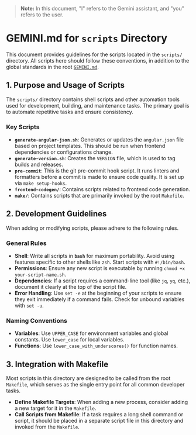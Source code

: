 > **Note:** In this document, "I" refers to the Gemini assistant, and "you" refers to the user.

# GEMINI.md for `scripts` Directory

This document provides guidelines for the scripts located in the `scripts/` directory. All scripts here should follow these conventions, in addition to the global standards in the root [`GEMINI.md`](../GEMINI.md).

## 1. Purpose and Usage of Scripts

The `scripts/` directory contains shell scripts and other automation tools used for development, building, and maintenance tasks. The primary goal is to automate repetitive tasks and ensure consistency.

### Key Scripts

- **`generate-angular-json.sh`**: Generates or updates the `angular.json` file based on project templates. This should be run when frontend dependencies or configurations change.
- **`generate-version.sh`**: Creates the `VERSION` file, which is used to tag builds and releases.
- **`pre-commit`**: This is the git pre-commit hook script. It runs linters and formatters before a commit is made to ensure code quality. It is set up via `make setup-hooks`.
- **`frontend-codegen/`**: Contains scripts related to frontend code generation.
- **`make/`**: Contains scripts that are primarily invoked by the root `Makefile`.

## 2. Development Guidelines

When adding or modifying scripts, please adhere to the following rules.

### General Rules

- **Shell**: Write all scripts in **`bash`** for maximum portability. Avoid using features specific to other shells like `zsh`. Start scripts with `#!/bin/bash`.
- **Permissions**: Ensure any new script is executable by running `chmod +x your-script-name.sh`.
- **Dependencies**: If a script requires a command-line tool (like `jq`, `yq`, etc.), document it clearly at the top of the script file.
- **Error Handling**: Use `set -e` at the beginning of your scripts to ensure they exit immediately if a command fails. Check for unbound variables with `set -u`.

### Naming Conventions

- **Variables**: Use `UPPER_CASE` for environment variables and global constants. Use `lower_case` for local variables.
- **Functions**: Use `lower_case_with_underscores()` for function names.

## 3. Integration with Makefile

Most scripts in this directory are designed to be called from the root `Makefile`, which serves as the single entry point for all common developer tasks.

- **Define Makefile Targets**: When adding a new process, consider adding a new target for it in the `Makefile`.
- **Call Scripts from Makefile**: If a task requires a long shell command or script, it should be placed in a separate script file in this directory and invoked from the `Makefile`.
